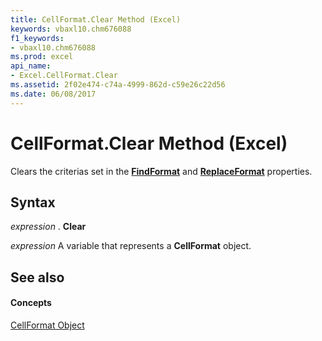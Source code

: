 ```yaml
---
title: CellFormat.Clear Method (Excel)
keywords: vbaxl10.chm676088
f1_keywords:
- vbaxl10.chm676088
ms.prod: excel
api_name:
- Excel.CellFormat.Clear
ms.assetid: 2f02e474-c74a-4999-862d-c59e26c22d56
ms.date: 06/08/2017
---
```



# CellFormat.Clear Method (Excel)

Clears the criterias set in the **[FindFormat](application-findformat-property-excel.md)** and **[ReplaceFormat](application-replaceformat-property-excel.md)** properties.


## Syntax

 _expression_ . **Clear**

 _expression_ A variable that represents a **CellFormat** object.


## See also


#### Concepts


[CellFormat Object](cellformat-object-excel.md)

